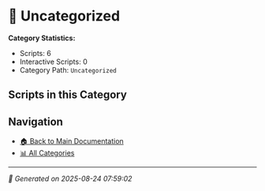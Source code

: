 # 📁 Uncategorized

**Category Statistics:**
- Scripts: 6
- Interactive Scripts: 0
- Category Path: `Uncategorized`

## Scripts in this Category


## Navigation

- [🏠 Back to Main Documentation](README.md)
- [📊 All Categories](README.md#-categories)

---

*📅 Generated on 2025-08-24 07:59:02*
